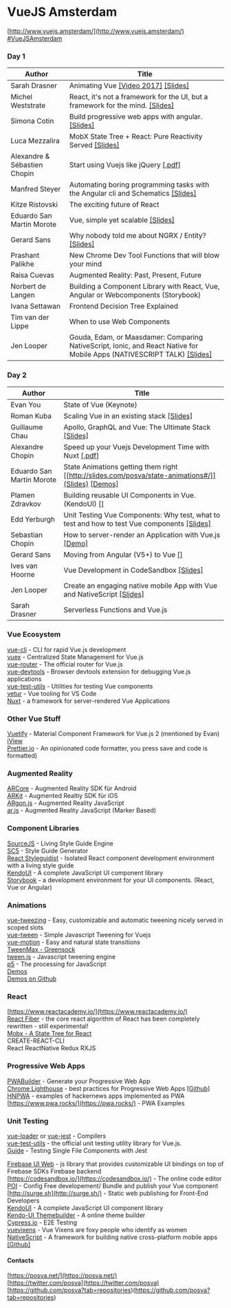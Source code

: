 # VueJS Amsterdam 
[http://www.vuejs.amsterdam/](http://www.vuejs.amsterdam/)<br>
[#VueJSAmsterdam](https://twitter.com/hashtag/VueJSAmsterdam?src=hash)


### Day 1

Author | Title
--- | --- 
Sarah Drasner | Animating Vue [[Video 2017]](https://www.youtube.com/watch?v=Vp37fWKOlV4) [[Slides]](http://slides.com/sdrasner/animating-vue-f17) 
Michel Weststrate | React, it's not a framework for the UI, but a framework for the mind. [[Slides]](http://thinkinginreact.surge.sh/#/)  
Simona Cotin | Build progressive web apps with angular. [[Slides]](https://www.slideshare.net/SimonaCotin/build-progressive-web-apps-with-angular)  
Luca Mezzalira | MobX State Tree + React: Pure Reactivity Served [[Slides]](https://docs.google.com/presentation/d/1f18RhN9hz1GPAdY4binWVNZDKm3k7EfNvV48lWnzdjQ/edit#slide=id.g35f391192_00)  
Alexandre & Sébastien Chopin | Start using Vuejs like jQuery [[.pdf]](https://github.com/alexchopin/conferences/raw/master/VueAmsterdam/use_vuejs_like_jquery.pdf)
Manfred Steyer | Automating boring programming tasks with the Angular cli and Schematics [[Slides]](https://speakerdeck.com/manfredsteyer/automating-boring-tasks-with-the-angular-cli-and-schematics)  
Kitze Ristovski | The exciting future of React
Eduardo San Martin Morote | Vue, simple yet scalable  [[Slides]](http://slides.com/posva/vue-simple-yet-scalable#/) 
Gerard Sans | Why nobody told me about NGRX / Entity? [[Slides]](http://slides.com/gerardsans/frontendlove-ngrx-entity)  
Prashant Palikhe | New Chrome Dev Tool Functions that will blow your mind
Raisa Cuevas | Augmented Reality: Past, Present, Future
Norbert de Langen | Building a Component Library with React, Vue, Angular or Webcomponents (Storybook) 
Ivana Settawan | Frontend Decision Tree Explained
Tim van der Lippe | When to use Web Components 
Jen Looper | Gouda, Edam, or Maasdamer: Comparing NativeScript, Ionic, and React Native for Mobile Apps (NATIVESCRIPT TALK) [[Slides]](http://slides.com/telerikdevrel/ns-rn-ionic#/)

### Day 2
Author | Title
--- | --- 
Evan You | State of Vue (Keynote)  
Roman Kuba | Scaling Vue in an existing stack [[Slides]](https://speakerdeck.com/codebryo/adding-vue-to-an-existing-stack-and-get-ready-to-scale#)  
Guillaume Chau | Apollo, GraphQL and Vue: The Ultimate Stack [[Slides]](http://slides.com/akryum/vue-amsterdam-2018#/)  
Alexandre Chopin | Speed up your Vuejs Development Time with Nuxt [[.pdf]](https://github.com/alexchopin/conferences/raw/master/VueAmsterdam/speed_up_your_vuejs_dev_with_nuxtjs.pdf)
Eduardo San Martin Morote | State Animations getting them right [[http://slides.com/posva/state-animations#/]](Slides) [[Demos]](https://github.com/posva/state-animation-demos)  
Plamen Zdravkov | Building reusable UI Components in Vue. (KendoUI) [[]]()
Edd Yerburgh | Unit Testing Vue Components: Why test, what to test and how to test Vue components [[Slides]](http://slides.com/eddyerburgh/testing-vue-components#/)  
Sebastian Chopin | How to server-render an Application with Vue.js [[Demo]](https://github.com/Atinux/vue-ssr-amsterdam)  
Gerard Sans | Moving from Angular (V5+) to Vue  [[]]()
Ives van Hoorne | Vue Development in CodeSandbox  [[Slides]](http://slides.com/ivesvanhoorne/vue-amsterdam#/)
Jen Looper | Create an engaging native mobile App with Vue and NativeScript [[Slides]](http://slides.com/telerikdevrel/ns-vue#/)  
Sarah Drasner | Serverless Functions and Vue.js

### Vue Ecosystem
[vue-cli](https://github.com/vuejs/vue-cli) - CLI for rapid Vue.js development<br>
[vuex](https://github.com/vuejs/vuex) - Centralized State Management for Vue.js<br>
[vue-router](https://github.com/vuejs/vue-router) - The official router for Vue.js<br>
[vue-devtools](https://github.com/vuejs/vue-devtools) - Browser devtools extension for debugging Vue.js applications<br>
[vue-test-utils](https://github.com/vuejs/vue-test-utils) - Utilities for testing Vue components<br>
[vetur](https://vuejs.github.io/vetur/) - Vue tooling for VS Code<br>
[Nuxt](https://nuxtjs.org/guide/) - a framework for server-rendered Vue Applications<br>

### Other Vue Stuff
[Vuetify](https://vuetifyjs.com/vuetify/quick-start) -  Material Component Framework for Vue.js 2 (mentioned by Evan)<br>
[iView](https://www.iviewui.com/components/notice-en)<br>
[Prettier.io](https://prettier.io/) - An opinionated code formatter, you press save and code is formatted)<br>

### Augmented Reality
[ARCore](https://www.blog.google/products/google-vr/arcore-augmented-reality-android-scale/) - Augmented Reality SDK für Android<br>
[ARKit](https://developer.apple.com/arkit/) - Augmented Realtiy SDK für iOS<br>
[ARgon.js](https://github.com/argonjs/argon) - Augmented Reality JavaScript<br>
[ar.js](https://github.com/jeromeetienne/AR.js) - Augmented Reality JavaScript (Marker Based)<br>

### Component Libraries
[SourceJS](https://github.com/sourcejs) - Living Style Guide Engine<br>
[SC5](http://styleguide.sc5.io/) - Style Guide Generator<br>
[React Styleguidist](https://github.com/styleguidist/react-styleguidist) - Isolated React component development environment with a living style guide<br>
[KendoUI](https://www.telerik.com/kendo-ui) - A complete JavaScript UI component library<br>
[Storybook](https://storybook.js.org/) - a development environment for your UI components. (React, Vue or Angular)  <br>

### Animations 
[vue-tweezing](https://github.com/posva/vue-tweezing) - Easy, customizable and automatic tweening nicely served in scoped slots <br>
[vue-tween](https://github.com/chay22/vue-tween) - Simple Javascript Tweening for Vuejs<br>
[vue-motion](https://posva.net/vue-motion) - Easy and natural state transitions<br>
[TweenMax - Greensock](https://greensock.com/tweenmax-as)<br>
[tween.js](https://github.com/tweenjs/tween.js) - Javascript tweening engine<br>
[p5](https://p5js.org/) - The processing for JavaScript<br>
[Demos](https://state-animations-amsterdam.surge.sh/)<br>
[Demos on Github](https://github.com/posva/state-animation-demos)<br>

### React
[https://www.reactacademy.io/](https://www.reactacademy.io/)<br>
[React Fiber](https://gist.github.com/duivvv/2ba00d413b8ff7bc1fa5a2e51c61ba43) - the core react algorithm of React has been completely rewritten - still experimental!<br>
[Mobx - A State Tree  for React](https://github.com/mobxjs/mobx-state-tree)<br>
CREATE-REACT-CLI<br>
React ReactNative Redux RXJS<br>

### Progressive Web Apps
[PWABuilder](http://www.pwabuilder.com/generator) - Generate your Progressive Web App<br>
[Chrome Lighthouse](https://developers.google.com/web/tools/lighthouse/) - best practices for Progressive Web Apps [[Github]](https://github.com/GoogleChrome/lighthouse)<br>
[HNPWA](https://hnpwa.com/) - examples of hackernews apps implemented as PWA<br>
[https://www.pwa.rocks/](https://pwa.rocks/) - PWA Examples

### Unit Testing
[vue-loader](https://vue-loader.vuejs.org/en/) or [vue-jest](https://github.com/vuejs/vue-jest) - Compilers <br>
[vue-test-utils](https://vue-test-utils.vuejs.org/en/) - the official unit testing utility library for Vue.js.<br>
[Guide](https://vue-test-utils.vuejs.org/en/guides/testing-SFCs-with-jest.html) - Testing Single File Components with Jest<br>

[Firebase UI Web](https://github.com/firebase/firebaseui-web) - js library that provides customizable UI bindings on top of Firebase SDKs 
Firebase backend <br>
[https://codesandbox.io/](https://codesandbox.io/) - The online code editor<br>
[POI](https://poi.js.org/#/)  - Config Free developement/ Bundle and publish your Vue component <br>
[http://surge.sh](http://surge.sh/) - Static web publishing for Front-End Developers<br>
[KendoUI](https://www.telerik.com/kendo-ui) - A complete JavaScript UI component library<br>
[Kendo-UI Themebuilder](http://themebuilder.telerik.com/kendo-ui) -  A online theme builder<br>
[Cypress.io](https://www.cypress.io/) - E2E Testing<br>
[vuevixens](https://vuevixens.org/) - Vue Vixens are foxy people who identify as women<br>
[NativeScript](https://www.nativescript.org/) - A framework for building native cross-platform mobile apps [[Github]](https://github.com/nativescript-vue/nativescript-vue)<br>

#### Contacts
[https://posva.net/](https://posva.net/)<br>
[https://twitter.com/posva](https://twitter.com/posva)<br>
[https://github.com/posva?tab=repositories)(https://github.com/posva?tab=repositories)<br>
